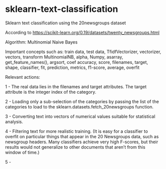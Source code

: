 # sklearn-text-classification
 
Sklearn text classification using the 20newsgroups dataset 

According to https://scikit-learn.org/0.19/datasets/twenty_newsgroups.html

Algorithm: Multinomial Naive Bayes

Important concepts such as: 
train data, test data, 
TfidfVectorizer, vectorizer, vectors, transform
MultinomialNB, alpha, 
Numpy, asarray, get_feature_names(), argsort, coef 
accuracy, score, filenames, target, shape, 
classifier, fit, prediction, 
metrics, f1-score, average, overfit


Relevant actions:

1 - The real data lies in the filenames and target attributes. The target attribute is the integer index of the category.

2 - Loading only a sub-selection of the categories by passing the list of the categories to load to the sklearn.datasets.fetch_20newsgroups function.

3 - Converting text into vectors of numerical values suitable for statistical analysis.

4 - Filtering text for more realistic training. (It is easy for a classifier to overfit on particular things that appear in the 20 Newsgroups data, such as newsgroup headers. Many classifiers achieve very high F-scores, but their results would not generalize to other documents that aren’t from this window of time.)

5 - 